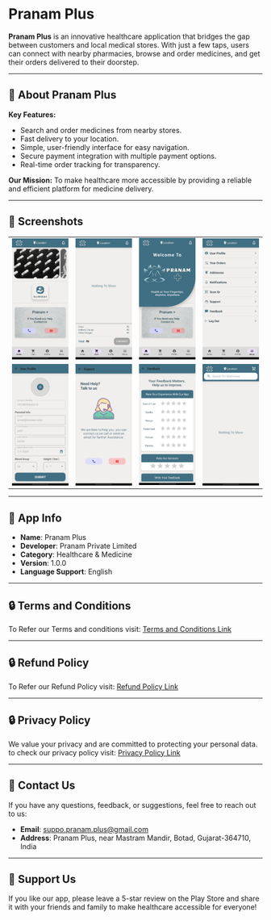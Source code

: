 # Pranam Plus

**Pranam Plus** is an innovative healthcare application that bridges the gap between customers and local medical stores. With just a few taps, users can connect with nearby pharmacies, browse and order medicines, and get their orders delivered to their doorstep.

---

## 🚀 About Pranam Plus

**Key Features:**
- Search and order medicines from nearby stores.
- Fast delivery to your location.
- Simple, user-friendly interface for easy navigation.
- Secure payment integration with multiple payment options.
- Real-time order tracking for transparency.

**Our Mission:**
To make healthcare more accessible by providing a reliable and efficient platform for medicine delivery.

---

## 📱 Screenshots

<table>
  <tr>
    <td align="center"><img src="/docs/assets/s1.jpg" alt="Home Screen" width="200"/></td>
    <td align="center"><img src="/docs/assets/s2.jpg" alt="Search Screen" width="200"/></td>
    <td align="center"><img src="/docs/assets/s3.jpg" alt="Payment Screen" width="200"/></td>
    <td align="center"><img src="/docs/assets/s4.jpg" alt="Tracking Screen" width="200"/></td>
  </tr>
  <tr>
    <td align="center"><img src="/docs/assets/s5.jpg" alt="Category Screen" width="200"/></td>
    <td align="center"><img src="/docs/assets/s6.jpg" alt="Cart Screen" width="200"/></td>
    <td align="center"><img src="/docs/assets/s7.jpg" alt="Order Details" width="200"/></td>
    <td align="center"><img src="/docs/assets/s8.jpg" alt="Profile Screen" width="200"/></td>
  </tr>
</table>

---

## 📄 App Info

- **Name**: Pranam Plus  
- **Developer**: Pranam Private Limited  
- **Category**: Healthcare & Medicine  
- **Version**: 1.0.0  
- **Language Support**: English  

---

## 🔒 Terms and Conditions

To Refer our Terms and conditions visit: [Terms and Conditions Link](https://pranamplus.github.io/Pranam-Plus-Plublic/terms_and_conditions.html)

---

## 🔒 Refund Policy

To Refer our Refund Policy visit: [Refund Policy Link](https://pranamplus.github.io/Pranam-Plus-Plublic/refund_policy.html)

---

## 🔒 Privacy Policy

We value your privacy and are committed to protecting your personal data. to check our privacy policy visit: [Privacy Policy Link](https://pranamplus.github.io/Pranam-Plus-Plublic/privacy_policy.html)

---

## 📧 Contact Us

If you have any questions, feedback, or suggestions, feel free to reach out to us:

- **Email**: suppo.pranam.plus@gmail.com
- **Address**: Pranam Plus, near Mastram Mandir, Botad, Gujarat-364710, India

---

## 🌟 Support Us

If you like our app, please leave a 5-star review on the Play Store and share it with your friends and family to make healthcare accessible for everyone!
